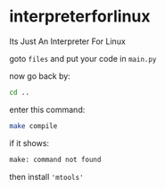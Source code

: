 # interpreterforlinux
Its Just An Interpreter For Linux

goto `files` and put your code in `main.py`

now go back by:
```bash
cd ..
```

enter this command:
```bash
make compile
```
if it shows:
```bash
make: command not found
```
then install `'mtools'`
